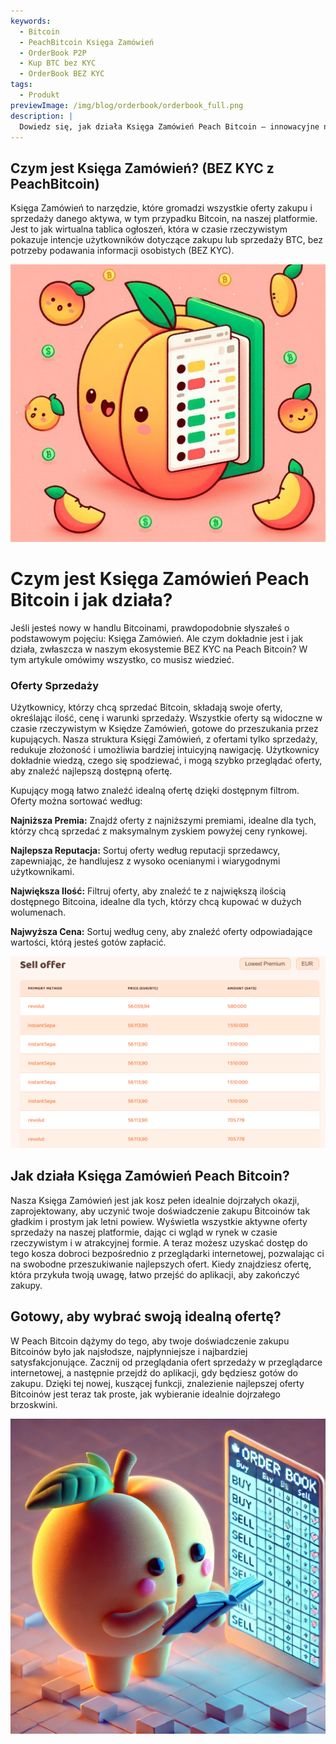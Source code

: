 ```yaml
---
keywords:
  - Bitcoin
  - PeachBitcoin Księga Zamówień
  - OrderBook P2P
  - Kup BTC bez KYC
  - OrderBook BEZ KYC
tags:
  - Produkt
previewImage: /img/blog/orderbook/orderbook_full.png
description: |
  Dowiedz się, jak działa Księga Zamówień Peach Bitcoin – innowacyjne narzędzie do szybkiego, bezpiecznego i anonimowego zakupu Bitcoinów. Wykorzystaj unikalną konfigurację z ofertami tylko sprzedaży, aby znaleźć idealną ofertę na podstawie swojej metody płatności i preferencji.
---
```


## Czym jest Księga Zamówień? (BEZ KYC z PeachBitcoin)

Księga Zamówień to narzędzie, które gromadzi wszystkie oferty zakupu i sprzedaży danego aktywa, w tym przypadku Bitcoin, na naszej platformie. Jest to jak wirtualna tablica ogłoszeń, która w czasie rzeczywistym pokazuje intencje użytkowników dotyczące zakupu lub sprzedaży BTC, bez potrzeby podawania informacji osobistych (BEZ KYC).

![](/img/blog/orderbook/orderbook2.jpeg)

# Czym jest Księga Zamówień Peach Bitcoin i jak działa?

Jeśli jesteś nowy w handlu Bitcoinami, prawdopodobnie słyszałeś o podstawowym pojęciu: Księga Zamówień. Ale czym dokładnie jest i jak działa, zwłaszcza w naszym ekosystemie BEZ KYC na Peach Bitcoin? W tym artykule omówimy wszystko, co musisz wiedzieć.

### Oferty Sprzedaży

Użytkownicy, którzy chcą sprzedać Bitcoin, składają swoje oferty, określając ilość, cenę i warunki sprzedaży. Wszystkie oferty są widoczne w czasie rzeczywistym w Księdze Zamówień, gotowe do przeszukania przez kupujących. Nasza struktura Księgi Zamówień, z ofertami tylko sprzedaży, redukuje złożoność i umożliwia bardziej intuicyjną nawigację. Użytkownicy dokładnie wiedzą, czego się spodziewać, i mogą szybko przeglądać oferty, aby znaleźć najlepszą dostępną ofertę.

Kupujący mogą łatwo znaleźć idealną ofertę dzięki dostępnym filtrom. Oferty można sortować według:

**Najniższa Premia:** Znajdź oferty z najniższymi premiami, idealne dla tych, którzy chcą sprzedać z maksymalnym zyskiem powyżej ceny rynkowej.

**Najlepsza Reputacja:** Sortuj oferty według reputacji sprzedawcy, zapewniając, że handlujesz z wysoko ocenianymi i wiarygodnymi użytkownikami.

**Największa Ilość:** Filtruj oferty, aby znaleźć te z największą ilością dostępnego Bitcoina, idealne dla tych, którzy chcą kupować w dużych wolumenach.

**Najwyższa Cena:** Sortuj według ceny, aby znaleźć oferty odpowiadające wartości, którą jesteś gotów zapłacić.

![](/img/blog/orderbook/orderbook.png)

## Jak działa Księga Zamówień Peach Bitcoin?

Nasza Księga Zamówień jest jak kosz pełen idealnie dojrzałych okazji, zaprojektowany, aby uczynić twoje doświadczenie zakupu Bitcoinów tak gładkim i prostym jak letni powiew. Wyświetla wszystkie aktywne oferty sprzedaży na naszej platformie, dając ci wgląd w rynek w czasie rzeczywistym i w atrakcyjnej formie. A teraz możesz uzyskać dostęp do tego kosza dobroci bezpośrednio z przeglądarki internetowej, pozwalając ci na swobodne przeszukiwanie najlepszych ofert. Kiedy znajdziesz ofertę, która przykuła twoją uwagę, łatwo przejść do aplikacji, aby zakończyć zakupy.

## Gotowy, aby wybrać swoją idealną ofertę?
W Peach Bitcoin dążymy do tego, aby twoje doświadczenie zakupu Bitcoinów było jak najsłodsze, najpłynniejsze i najbardziej satysfakcjonujące. Zacznij od przeglądania ofert sprzedaży w przeglądarce internetowej, a następnie przejdź do aplikacji, gdy będziesz gotów do zakupu. Dzięki tej nowej, kuszącej funkcji, znalezienie najlepszej oferty Bitcoinów jest teraz tak proste, jak wybieranie idealnie dojrzałego brzoskwini.

![](/img/blog/orderbook/kycfree.png)
